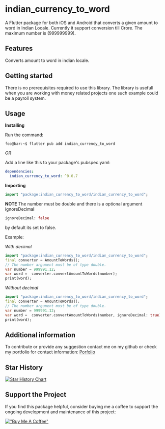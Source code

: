 # indian_currency_to_word

A Flutter package for both iOS and Android that converts a given amount to word in Indian Locale. Currently it support conversion till Crore. The maximum number is (999999999). 

## Features

Converts amount to word in indian locale.

## Getting started

There is no prerequisites required to use this library. The library is usefull when you are working with money related projects one such example could be a payroll system.

## Usage

**Installing**

Run the command:
```console
foo@bar:~$ flutter pub add indian_currency_to_word
```

*OR*

Add a line like this to your package's pubspec.yaml:
```yaml
dependencies:
  indian_currency_to_word: ^0.0.7
```

**Importing**
```dart
import "package:indian_currency_to_word/indian_currency_to_word";
```

**NOTE**
The number must be double and there is a optional argument ignoreDecimal
```dart
ignoreDecimal: false
```
by default its set to false. 

Example:

*With decimal*
```dart
import "package:indian_currency_to_word/indian_currency_to_word";
final converter = AmountToWords();
// The number argument must be of type double.
var number = 999991.12;
var word =  converter.convertAmountToWords(number);
print(word);
```

*Without decimal*
```dart
import "package:indian_currency_to_word/indian_currency_to_word";
final converter = AmountToWords();
// The number argument must be of type double.
var number = 999991.12;
var word =  converter.convertAmountToWords(number, ignoreDecimal: true);
print(word);
```

## Additional information

To contribute or provide any suggestion contact me on my github or check my portfolio for contact information:
[Porfolio](https://www.dayananda.tech/)

## Star History

[![Star History Chart](https://api.star-history.com/svg?repos=kuromadara/indian_currency_to_word&type=Date)](https://star-history.com/#kuromadara/indian_currency_to_word&Date)

## Support the Project

If you find this package helpful, consider buying me a coffee to support the ongoing development and maintenance of this project:

[!["Buy Me A Coffee"](https://www.buymeacoffee.com/assets/img/custom_images/orange_img.png)](https://www.buymeacoffee.com/dayd)

